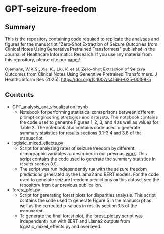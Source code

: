 # GPT-seizure-freedom

## Summary
This is the repository containing code required to replicate the analyses and figures for the manuscript "Zero-Shot Extraction of Seizure Outcomes from Clinical Notes Using Generative Pretrained Transformers" published in the Journal of Healthcare Informatics Research. If you use any material from this repository, please cite our [paper](https://link.springer.com/article/10.1007/s41666-025-00198-5)!

Ojemann, W.K.S., Xie, K., Liu, K. et al. Zero-Shot Extraction of Seizure Outcomes from Clinical Notes Using Generative Pretrained Transformers. J Healthc Inform Res (2025). https://doi.org/10.1007/s41666-025-00198-5

## Contents
* GPT_analysis_and_visualization.ipynb
  * Notebook for performing statistical comaprisons between different prompt engineering strategies and datasets. This notebook contains the code used to generate Figures 1, 2, 3, and 4 as well as values for Table 2. The notebook also contains code used to generate summary statistics for results sections 3.1-3.4 and 3.6 of the manuscript.
* logistic_mixed_effects.py
  * Script for analyzing rates of seizure freedom by different demographic variables as described in our previous [work](https://academic.oup.com/jamia/article-abstract/31/6/1348/7628160?redirectedFrom=fulltext&login=false). This script contains the code used to generate the summary statistics in results section 3.5.
  * The script was run independently run with the seizure freedom predictions generated by the Llama2 and BERT models. For the code used to generate seizure freedom predictions on this dataset see the repository from our previous [publication](https://github.com/penn-cnt/NLP_Disparities_in_Seizure_Freedom/tree/main).
* forest_plot.py
  * Script for generating forest plots for disparities analysis. This script contains the code used to generate Figure 5 in the manuscript as well as the corrected p-values in results section 3.5 of the manuscript.
  * To generate the final forest plot, the forest_plot.py script was independently run with BERT and Llama2 outputs from logistic_mixed_effects.py and overlayed.

